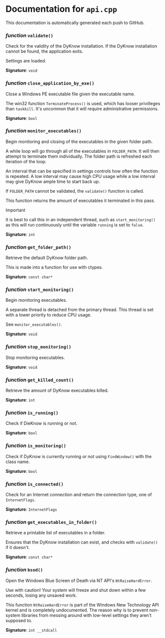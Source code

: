 # Documentation for `api.cpp`

This documentation is automatically generated each push to GitHub.

### *function* `validate()`

Check for the validity of the DyKnow installation. If the DyKnow
installation cannot be found, the application exits.

Settings are loaded.

**Signature**: `void`

### *function* `close_application_by_exe()`

Close a Windows PE executable file given the executable name.

The win32 function `TerminateProcess()` is used, which has looser
privilleges than `taskkill`. It's uncommon that it will require
administrative permissions.

**Signature**: `bool`

### *function* `monitor_executables()`

Begin monitoring and closing of the executables in the given folder path.

A while loop will go through all of the executables in `FOLDER_PATH`. It
will then attempt to terminate them individually. The folder path is
refreshed each iteration of the loop.

An interval that can be specified in settings controls how often the
function is repeated. A low interval may cause high CPU usage while a low
interval may give DyKnow ample time to start back up.

If `FOLDER_PATH` cannot be validated, the `validate()` function is called.

This function returns the amount of executables it terminated in this pass.



> [!IMPORTANT]
> It is best to call this in an independent thread, such as
> `start_monitoring()` as this will run continuously until the variable
> `running` is set to `false`.

**Signature**: `int`

### *function* `get_folder_path()`

Retrieve the default DyKnow folder path.

This is made into a function for use with ctypes.

**Signature**: `const char*`

### *function* `start_monitoring()`

Begin monitoring executables.

A separate thread is detached from the primary thread. This thread is set
with a lower priority to reduce CPU usage.

See `monitor_executables()`.

**Signature**: `void`

### *function* `stop_monitoring()`

Stop monitoring executables.

**Signature**: `void`

### *function* `get_killed_count()`

Retrieve the amount of DyKnow executables killed.

**Signature**: `int`

### *function* `is_running()`

Check if DieKnow is running or not.

**Signature**: `bool`

### *function* `is_monitoring()`

Check if DyKnow is currently running or not using `FindWindow()` with the
class name.

**Signature**: `bool`

### *function* `is_connected()`

Check for an Internet connection and return the connection type, one of
`InternetFlags`.

**Signature**: `InternetFlags`

### *function* `get_executables_in_folder()`

Retrieve a printable list of executables in a folder.

Ensures that the DyKnow installation can exist, and checks with
`validate()` if it doesn't.

**Signature**: `const char*`

### *function* `bsod()`

Open the Windows Blue Screen of Death via NT API's `NtRaiseHardError`.

Use with caution! Your system will freeze and shut down within a few
seconds, losing any unsaved work.

This function `NtRaiseHardError` is part of the Windows New Technology API
kernel and is completely undocumented. The reason why is to prevent
non-system libraries from messing around with low-level settings they
aren't supposed to.

**Signature**: `int __stdcall`

